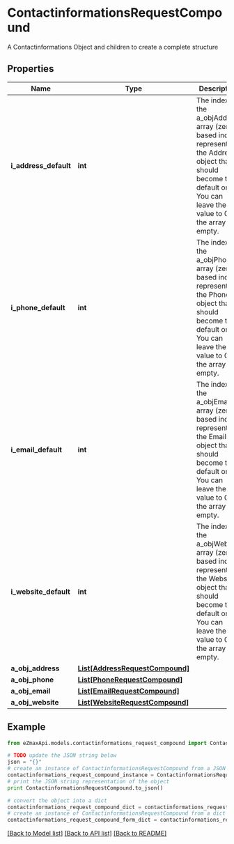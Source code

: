 # ContactinformationsRequestCompound

A Contactinformations Object and children to create a complete structure

## Properties

Name | Type | Description | Notes
------------ | ------------- | ------------- | -------------
**i_address_default** | **int** | The index in the a_objAddress array (zero based index) representing the Address object that should become the default one.  You can leave the value to 0 if the array is empty. | 
**i_phone_default** | **int** | The index in the a_objPhone array (zero based index) representing the Phone object that should become the default one.  You can leave the value to 0 if the array is empty. | 
**i_email_default** | **int** | The index in the a_objEmail array (zero based index) representing the Email object that should become the default one.  You can leave the value to 0 if the array is empty. | 
**i_website_default** | **int** | The index in the a_objWebsite array (zero based index) representing the Website object that should become the default one.  You can leave the value to 0 if the array is empty. | 
**a_obj_address** | [**List[AddressRequestCompound]**](AddressRequestCompound.md) |  | 
**a_obj_phone** | [**List[PhoneRequestCompound]**](PhoneRequestCompound.md) |  | 
**a_obj_email** | [**List[EmailRequestCompound]**](EmailRequestCompound.md) |  | 
**a_obj_website** | [**List[WebsiteRequestCompound]**](WebsiteRequestCompound.md) |  | 

## Example

```python
from eZmaxApi.models.contactinformations_request_compound import ContactinformationsRequestCompound

# TODO update the JSON string below
json = "{}"
# create an instance of ContactinformationsRequestCompound from a JSON string
contactinformations_request_compound_instance = ContactinformationsRequestCompound.from_json(json)
# print the JSON string representation of the object
print ContactinformationsRequestCompound.to_json()

# convert the object into a dict
contactinformations_request_compound_dict = contactinformations_request_compound_instance.to_dict()
# create an instance of ContactinformationsRequestCompound from a dict
contactinformations_request_compound_form_dict = contactinformations_request_compound.from_dict(contactinformations_request_compound_dict)
```
[[Back to Model list]](../README.md#documentation-for-models) [[Back to API list]](../README.md#documentation-for-api-endpoints) [[Back to README]](../README.md)


